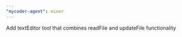 ```yaml
---
"mycoder-agent": minor
---
```


Add textEditor tool that combines readFile and updateFile functionality
